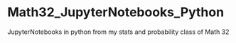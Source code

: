 # Math32_JupyterNotebooks_Python
JupyterNotebooks in python from my stats and probability class of Math 32
